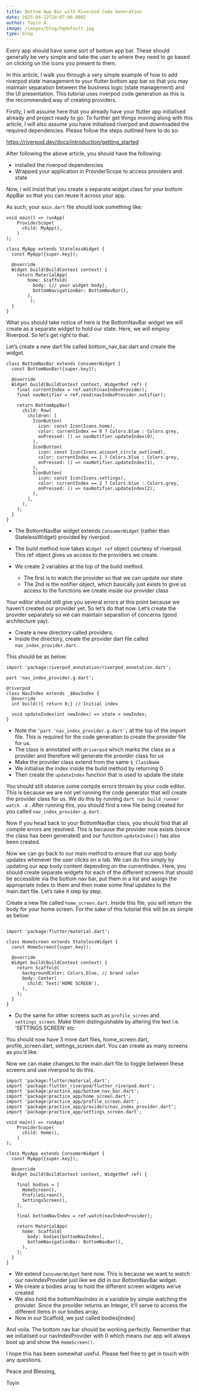 ```yaml
---
title: Bottom App Bar with Riverpod Code Generation
date: 2025-04-22T20:07:00.000Z
author: Toyin A.
image: /images/blog/hqdefault.jpg
type: blog
---
```

Every app should have some sort of bottom app bar. These should generally be very simple and take the user to where they need to go based on clicking on the icons you present to them.

In this article, I walk you through a very simple example of how to add riverpod state management to your flutter bottom app bar so that you may maintain separation between the business logic (state management) and the UI presentation. This tutorial uses riverpod code generation as this is the recommended way of creating providers.

Firstly, I will assume here that you already have your flutter app initialised already and project ready to go. To further get things moving along with this article, I will also assume you have initialised riverpod and downloaded the required dependencies. Please follow the steps outlined here to do so:

[https://riverpod.dev/docs/introduction/getting_started ](https://riverpod.dev/docs/introduction/getting_started)

[](https://riverpod.dev/docs/introduction/getting_started)After following the above article, you should have the following:

* installed the riverpod dependencies
* Wrapped your application in ProviderScope to access providers and state

Now, i will insist that you create a separate widget class for your bottom AppBar so that you can reuse it across your app.

As such, your `main.dart` file should look something like:

```
void main() => runApp(
    ProviderScope(
      child: MyApp(),
    )
);

class MyApp extends StatelessWidget {
  const MyApp({super.key});

  @override
  Widget build(BuildContext context) {
    return MaterialApp(
	    home: Scaffold(
	      body: {// your widget body},
	      bottomNavigationBar: BottomNavBar(),
	    ),
		 );
  }
}
```

What you should take notice of here is the BottomNavBar widget we will create as a separate widget to hold our state. Here, we will employ Riverpod. So let’s get right to that.

Let’s create a new dart file called bottom_nav_bar.dart and create the widget.

```
class BottomNavBar extends ConsumerWidget {
  const BottomNavBar({super.key});

  @override
  Widget build(BuildContext context, WidgetRef ref) {
    final currentIndex = ref.watch(navIndexProvider);
    final navNotifier = ref.read(navIndexProvider.notifier);

    return BottomAppBar(
      child: Row(
        children: [
          IconButton(
            icon: const Icon(Icons.home),
            color: currentIndex == 0 ? Colors.blue : Colors.grey,
            onPressed: () => navNotifier.updateIndex(0),
          ),
          IconButton(
            icon: const Icon(Icons.account_circle_outlined),
            color: currentIndex == 1 ? Colors.blue : Colors.grey,
            onPressed: () => navNotifier.updateIndex(1),
          ),
          IconButton(
            icon: const Icon(Icons.settings),
            color: currentIndex == 2 ? Colors.blue : Colors.grey,
            onPressed: () => navNotifier.updateIndex(2),
          ),
        ],
      ),
    );
  }
}
```

* The BottomNavBar widget extends `ConsumerWidget` (rather than StatelessWidget) provided by riverpod
* The build method now takes `Widget ref` object courtesy of riverpod. This ref object gives us access to the providers we create.
* We create 2 variables at the top of the build method.

  * The first is to watch the provider so that we can update our state
  * The 2nd is the notifier object, which basically just exists to give us access to the functions we create inside our provider class

Your editor should still give you several errors at this point because we haven’t created our provider yet. So let’s do that now. Let’s create the provider separately so we can maintain separation of concerns (good architecture yay).

* Create a new directory called providers. 
* Inside the directory, create the provider dart file called `nav_index_provider.dart`. 

This should be as below:

```
import 'package:riverpod_annotation/riverpod_annotation.dart';

part 'nav_index_provider.g.dart';

@riverpod
class NavIndex extends _$NavIndex {
  @override
  int build(){ return 0;} // Initial index

  void updateIndex(int newIndex) => state = newIndex;
}
```

* Note the `‘part 'nav_index_provider.g.dart';` at the top of the import file. This is required for the code generation to create the provider file for us. 
* The class is annotated with `@riverpod` which marks the class as a provider and therefore will generate the provider class for us
* Make the provider class extend from the same `$_ClassName`
* We initialise the index inside the build method by returning 0
* Then create the `updateIndex` function that is used to update the state

You should still observe some compile errors thrown by your code editor. This is because we are not yet running the code generator that will create the provider class for us. We do this by running `dart run build_runner watch -d` . After running this, you should find a new file being created for you called `nav_index_provider.g.dart`.

Now if you head back to your BottomNavBar class, you should find that all compile errors are resolved. This is because the provider now exists (since the class has been generated) and our function `updateIndex()` has also been created.

Now we can go back to our main method to ensure that our app body updates whenever the user clicks on a tab. We can do this simply by updating our app body content depending on the currentIndex. Here, you should create separate widgets for each of the different screens that should be accessible via the bottom nav bar, put them in a list and assign the appropriate index to them and then make some final updates to the main.dart file. Let’s take it step by step.

Create a new file called `home_screen.dart`. Inside this file, you will return the body for your home screen. For the sake of this tutorial this will be as simple as below:

```

import 'package:flutter/material.dart';

class HomeScreen extends StatelessWidget {
  const HomeScreen({super.key});

  @override
  Widget build(BuildContext context) {
    return Scaffold(
      backgroundColor: Colors.blue, // brand color
      body: Center(
        child: Text('HOME SCREEN'),
      ),
    );
  }
}
```

* Do the same for other screens such as `profile_screen` and `settings_screen`. Make them distinguishable by altering the text i.e. ‘SETTINGS SCREEN’ etc

You should now have 3 more dart files, home_screen.dart, profile_screen.dart, settings_screen.dart. You can create as many screens as you’d like.

Now we can make changes to the main.dart file to toggle between these screens and use riverpod to do this.

```
import 'package:flutter/material.dart';
import 'package:flutter_riverpod/flutter_riverpod.dart';
import 'package:practice_app/bottom_nav_bar.dart';
import 'package:practice_app/home_screen.dart';
import 'package:practice_app/profile_screen.dart';
import 'package:practice_app/providers/nav_index_provider.dart';
import 'package:practice_app/settings_screen.dart';

void main() => runApp(
    ProviderScope(
      child: Home(),
    )
);

class MyyApp extends ConsumerWidget {
  const MyApp({super.key});

  @override
  Widget build(BuildContext context, WidgetRef ref) {

    final bodies = [
      HomeScreen(),
      ProfileScreen(),
      SettingsScreen(),
    ];

    final bottomNavIndex = ref.watch(navIndexProvider);

    return MaterialApp(
      home: Scaffold(
        body: bodies[bottomNavIndex],
        bottomNavigationBar: BottomNavBar(),
      ),
    );
  }
}
```

* We extend `ConsumerWidget` here now. This is because we want to watch our navIndexProvider just like we did in our BottomNavBar widget.
* We create a bodies array to hold the different screen widgets we’ve created
* We also hold the bottomNavIndex in a variable by simple watching the provider. Since the provider returns an Integer, it’ll serve to access the different items in our bodies array.
* Now in our Scaffold, we just called bodies\[index]

And voila. The bottom nav bar should be working perfectly. Remember that we initialised our navIndexProvider with 0 which means our app will always boot up and show the `HomeScreen()`. 

I hope this has been somewhat useful. Please feel free to get in touch with any questions. 

Peace and Blessing,

Toyin
